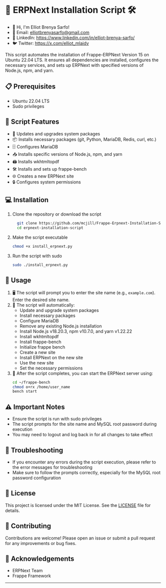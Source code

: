 # 🚀 ERPNext Installation Script 🛠️

- 👋 Hi, I'm Elliot Brenya Sarfo!
- 📧 Email: elliotbrenyasarfo@gmail.com
- 🔗 LinkedIn: https://www.linkedin.com/in/elliot-brenya-sarfo/
- 🐦 Twitter: https://x.com/elliot_mlaidv

This script automates the installation of Frappe-ERPNext Version 15 on Ubuntu 22.04 LTS. It ensures all dependencies are installed, configures the necessary services, and sets up ERPNext with specified versions of Node.js, npm, and yarn.

## 📋 Prerequisites

- Ubuntu 22.04 LTS
- Sudo privileges

## 🌟 Script Features

- 🔄 Updates and upgrades system packages
- 📦 Installs necessary packages (git, Python, MariaDB, Redis, curl, etc.)
- 🗄️ Configures MariaDB
- 📥 Installs specific versions of Node.js, npm, and yarn
- 🖨️ Installs wkhtmltopdf
- 🛠️ Installs and sets up frappe-bench
- 🌐 Creates a new ERPNext site
- 🔒 Configures system permissions

## 💻 Installation

1. Clone the repository or download the script
   ```bash
     git clone https://github.com/mcjill/Frappe-Erpnext-Installation-Script-.git
     cd erpnext-installation-script
   ```

2. Make the script executable
   ```bash
   chmod +x install_erpnext.py
   ```

3. Run the script with sudo
   ```bash
   sudo ./install_erpnext.py
   ```

## 🚀 Usage

1. 🖥️ The script will prompt you to enter the site name (e.g., `example.com`). Enter the desired site name.
2. 🔧 The script will automatically:
   - Update and upgrade system packages
   - Install necessary packages
   - Configure MariaDB
   - Remove any existing Node.js installation
   - Install Node.js v18.20.3, npm v10.7.0, and yarn v1.22.22
   - Install wkhtmltopdf
   - Install frappe-bench
   - Initialize frappe bench
   - Create a new site
   - Install ERPNext on the new site
   - Use the new site
   - Set the necessary permissions
3. 🏁 After the script completes, you can start the ERPNext server using:
   ```bash
   cd ~/frappe-bench
   chmod o+rx /home/user_name
   bench start
   ```

## ⚠️ Important Notes

- Ensure the script is run with sudo privileges
- The script prompts for the site name and MySQL root password during execution
- You may need to logout and log back in for all changes to take effect

## 🔧 Troubleshooting

- If you encounter any errors during the script execution, please refer to the error messages for troubleshooting
- Make sure to follow the prompts correctly, especially for the MySQL root password configuration

## 📄 License

This project is licensed under the MIT License. See the [LICENSE](LICENSE) file for details.

## 🤝 Contributing

Contributions are welcome! Please open an issue or submit a pull request for any improvements or bug fixes.

## 🙏 Acknowledgements

- ERPNext Team
- Frappe Framework

---
